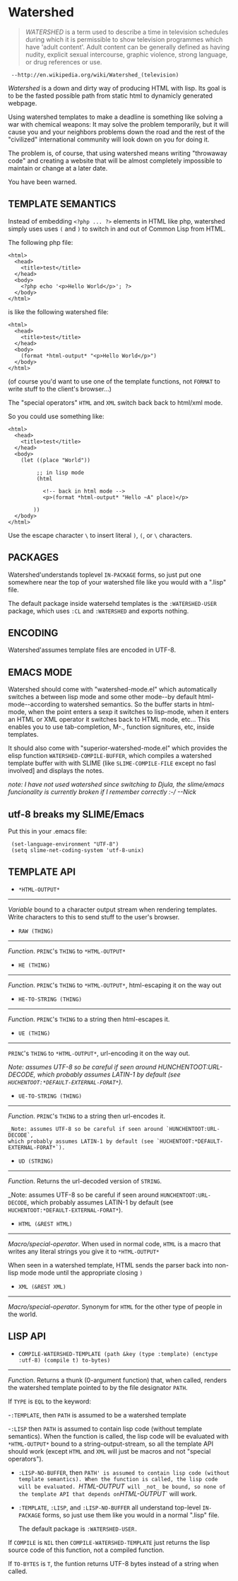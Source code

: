 # Watershed

> _WATERSHED_ is a term used to describe a time in television schedules during which
>  it is permissible to show television programmes which have 'adult content'. Adult
>  content can be generally defined as having nudity, explicit sexual intercourse,
>  graphic violence, strong language, or drug references or use.
 
     --http://en.wikipedia.org/wiki/Watershed_(television)
 
 _Watershed_ is a down and dirty way of producing HTML with lisp. Its goal is to
 be the fasted possible path from static html to dynamicly generated webpage.
 
Using watershed templates to make a deadline is something like solving a war with
chemical weapons: It may solve the problem temporarily, but it will cause you and
your neighbors problems down the road and the rest of the "civilized" international
community will look down on you for doing it.

The problem is, of course, that using watershed means writing "throwaway code" and
creating a website that will be almost completely impossible to maintain or change
at a later date.
 
You have been warned.
 
## TEMPLATE SEMANTICS
 
Instead of embedding `<?php ... ?>` elements in HTML like php, watershed simply uses
uses `(` and `)` to switch in and out of Common Lisp from HTML.
 
The following php file:
 
    <html>
      <head>
        <title>test</title>
      </head>
      <body>
        <?php echo '<p>Hello World</p>'; ?>
      </body>
    </html>
 
is like the following watershed file:
 
    <html>
      <head>
        <title>test</title>
      </head>
      <body>
        (format *html-output* "<p>Hello World</p>")
      </body>
    </html>
 
(of course you'd want to use one of the template functions, not `FORMAT` to write
stuff to the client's browser...)
 
 
The "special operators" `HTML` and `XML` switch back back to html/xml mode.
 
So you could use something like:
 
    <html>
      <head>
        <title>test</title>
      </head>
      <body>
        (let ((place "World"))
    
             ;; in lisp mode
             (html
    
    	       <!-- back in html mode -->
    	       <p>(format *html-output* "Hello ~A" place)</p>
    
    	    ))
      </body>
    </html>
 
Use the escape character `\` to insert literal `)`, `(`, or `\` characters.
 
## PACKAGES
 
Watershed'understands toplevel `IN-PACKAGE` forms, so just put one somewhere near the
top of your watershed file like you would with a ".lisp" file.
 
The default package inside watersehd templates is the `:WATERSHED-USER` package,
which uses `:CL` and `:WATERSHED` and exports nothing.
 
## ENCODING
 
Watershed'assumes template files are encoded in UTF-8.
 
## EMACS MODE
 
Watershed should come with "watershed-mode.el" which automatically switches a
between lisp mode and some other mode--by default html-mode--according to watershed
semantics. So the buffer starts in html-mode, when the point enters a sexp it
switches to lisp-mode, when it enters an HTML or XML operator it switches back to
HTML mode, etc... This enables you to use tab-completion, M-., function signitures,
etc, inside templates.
 
It should also come with "superior-watershed-mode.el" which provides the elisp
function `WATERSHED-COMPILE-BUFFER`, which compiles a watershed template buffer with
with SLIME (like `SLIME-COMPILE-FILE` except no fasl involved] and displays the notes.

_note: I have not used watershed since switching to Djula, the slime/emacs
funcionality is currently broken if I remember correctly :-/ --Nick_
 
## utf-8 breaks my SLIME/Emacs
 
Put  this in your .emacs file:

     (set-language-environment "UTF-8") 
     (setq slime-net-coding-system 'utf-8-unix) 
 
##  TEMPLATE API
 
* `*HTML-OUTPUT*`

- - -
 
  _Variable_ bound to a character output stream when rendering templates.
  Write characters to this to send stuff to the user's browser.
 
* `RAW (THING)`

- - -
 
  _Function_. `PRINC`'s `THING` to `*HTML-OUTPUT*`
 
* `HE (THING)`

- - -
 
  _Function_. `PRINC`'s `THING` to `*HTML-OUTPUT*`, html-escaping it on the way out
 
* `HE-TO-STRING (THING)`

- - -
 
  _Function_. `PRINC`'s `THING` to a string then html-escapes it.
 
*  `UE (THING)`

- - -
 
  `PRINC`'s `THING` to `*HTML-OUTPUT*`, url-encoding it on the way out.
 
   _Note: assumes UTF-8 so be careful if seen around HUNCHENTOOT:URL-DECODE, 
   which probably assumes LATIN-1 by default (see `HUCHENTOOT:*DEFAULT-EXTERNAL-FORAT*`)._
 
* `UE-TO-STRING (THING)`

- - -
 
   _Function_. `PRINC`'s `THING` to a string then url-encodes it.
 
    _Note: assumes UTF-8 so be careful if seen around `HUNCHENTOOT:URL-DECODE`, 
    which probably assumes LATIN-1 by default (see `HUCHENTOOT:*DEFAULT-EXTERNAL-FORAT*`).
 
* `UD (STRING)`

- - -
 
   _Function_. Returns the url-decoded version of `STRING`.
 
   _Note: assumes UTF-8 so be careful if seen around `HUNCHENTOOT:URL-DECODE`, which
   probably assumes LATIN-1 by default (see `HUCHENTOOT:*DEFAULT-EXTERNAL-FORAT*`).
  
* `HTML (&REST HTML)`

- - -

   _Macro/special-operator_. When used in normal code, `HTML` is a macro that writes
   any literal strings you give it to `*HTML-OUTPUT*`
 
   When seen in a watershed template, HTML sends the parser back into non-lisp mode
   mode until the appropriate closing `)`
 
*  `XML (&REST XML)`

- - -

   _Macro/special-operator_. Synonym for `HTML` for the other type of people in the
    world.
 
##  LISP API
  
* `COMPILE-WATERSHED-TEMPLATE (path &key (type :template) (enctype :utf-8) (compile t) to-bytes)`

- - -
 
  _Function_. Returns a thunk (0-argument function) that, when called, renders the
  watershed template pointed to by the file designator `PATH`.
 
  If `TYPE` is `EQL` to the keyword:
 
  -`:TEMPLATE`, then `PATH` is assumed to be a watershed template
 
  -`:LISP` then `PATH` is assumed to contain lisp code (without template semantics).
    When the function is called, the lisp code will be evaluated with `*HTML-OUTPUT*`
    bound to a string-output-stream, so all the template API should work (except `HTML`
    and `XML` will just be macros and not "special operators").
 
  - `:LISP-NO-BUFFER`, then `PATH' is assumed to contain lisp code (without template
    semantics). When the function is called, the lisp code will be evaluated.
    `*HTML-OUTPUT*`  will _not_ be bound, so none of the template API that depends
     on `*HTML-OUTPUT*` will work.
 
  - `:TEMPLATE`, `:LISP`, and `:LISP-NO-BUFFER` all understand top-level `IN-PACKAGE`
    forms, so just use them like you would in a normal ".lisp" file.
 
    The default package is `:WATERSHED-USER.`
 
   If `COMPILE` is `NIL` then `COMPILE-WATERSHED-TEMPLATE` just returns the lisp
   source code of this function, not a compiled function.
 
   If `TO-BYTES` is `T`, the funtion returns UTF-8 bytes instead of a string when
   called.
